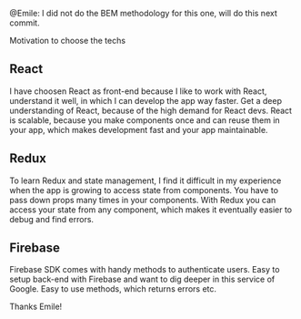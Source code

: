 @Emile: I did not do the BEM methodology for this one, will do this next commit. 

Motivation to choose the techs
## React
I have choosen React as front-end because I like to work with React, understand it well, in which I can develop the app way faster. Get a deep understanding of React, because of the high demand for React devs. React is scalable, because you make components once and can reuse them in your app, which makes development fast and your app maintainable. 

## Redux
To learn Redux and state management, I find it difficult in my experience when the app is growing to access state from components. You have to pass down props many times in your components. With Redux you can access your state from any component, which makes it eventually easier to debug and find errors.

## Firebase
Firebase SDK comes with handy methods to authenticate users. Easy to setup back-end with Firebase and want to dig deeper in this service of Google. Easy to use methods, which returns errors etc.

Thanks Emile!

